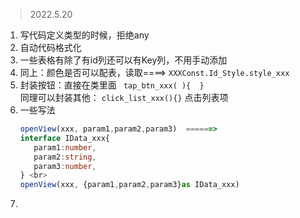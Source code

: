 > 2022.5.20

1. 写代码定义类型的时候，拒绝any
2. 自动代码格式化
3. 一些表格有除了有id列还可以有Key列，不用手动添加
4. 同上：颜色是否可以配表，读取====> ``` XXXConst.Id_Style.style_xxx ```
5. 封装按钮：直接在类里面  ``` tap_btn_xxx( ){  }```
   <br>同理可以封装其他： ``` click_list_xxx(){} ``` 点击列表项
6. 一些写法 <br> 
    ```typescript
   openView(xxx, param1,param2,param3)  ======>
   interface IData_xxx{
       param1:number,
       param2:string,
       param3:number,
   } <br>
   openView(xxx, {param1,param2,param3}as IData_xxx)
   ```
7. 
